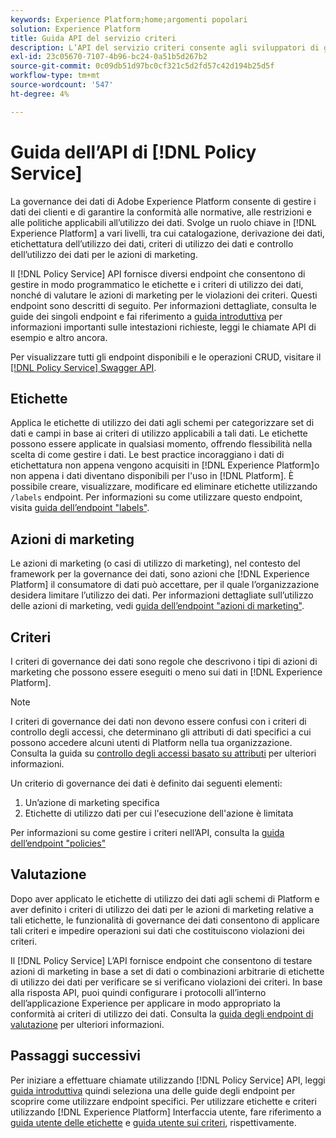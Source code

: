 ```yaml
---
keywords: Experience Platform;home;argomenti popolari
solution: Experience Platform
title: Guida API del servizio criteri
description: L’API del servizio criteri consente agli sviluppatori di gestire le etichette e i criteri di utilizzo dei dati, ad Experience Platform. Segui questa guida per scoprire come eseguire operazioni chiave utilizzando l’API.
exl-id: 23c05670-7107-4b96-bc24-0a51b5d267b2
source-git-commit: 0c09db51d97bc0cf321c5d2fd57c42d194b25d5f
workflow-type: tm+mt
source-wordcount: '547'
ht-degree: 4%

---
```


# Guida dell’API di [!DNL Policy Service]

La governance dei dati di Adobe Experience Platform consente di gestire i dati dei clienti e di garantire la conformità alle normative, alle restrizioni e alle politiche applicabili all’utilizzo dei dati. Svolge un ruolo chiave in [!DNL Experience Platform] a vari livelli, tra cui catalogazione, derivazione dei dati, etichettatura dell’utilizzo dei dati, criteri di utilizzo dei dati e controllo dell’utilizzo dei dati per le azioni di marketing.

Il [!DNL Policy Service] API fornisce diversi endpoint che consentono di gestire in modo programmatico le etichette e i criteri di utilizzo dei dati, nonché di valutare le azioni di marketing per le violazioni dei criteri. Questi endpoint sono descritti di seguito. Per informazioni dettagliate, consulta le guide dei singoli endpoint e fai riferimento a [guida introduttiva](./getting-started.md) per informazioni importanti sulle intestazioni richieste, leggi le chiamate API di esempio e altro ancora.

Per visualizzare tutti gli endpoint disponibili e le operazioni CRUD, visitare il [[!DNL Policy Service] Swagger API](https://www.adobe.io/experience-platform-apis/references/policy-service/).

## Etichette

Applica le etichette di utilizzo dei dati agli schemi per categorizzare set di dati e campi in base ai criteri di utilizzo applicabili a tali dati. Le etichette possono essere applicate in qualsiasi momento, offrendo flessibilità nella scelta di come gestire i dati. Le best practice incoraggiano i dati di etichettatura non appena vengono acquisiti in [!DNL Experience Platform]o non appena i dati diventano disponibili per l&#39;uso in [!DNL Platform]. È possibile creare, visualizzare, modificare ed eliminare etichette utilizzando `/labels` endpoint. Per informazioni su come utilizzare questo endpoint, visita [guida dell’endpoint &quot;labels&quot;](./labels.md).

## Azioni di marketing

Le azioni di marketing (o casi di utilizzo di marketing), nel contesto del framework per la governance dei dati, sono azioni che [!DNL Experience Platform] il consumatore di dati può accettare, per il quale l’organizzazione desidera limitare l’utilizzo dei dati. Per informazioni dettagliate sull’utilizzo delle azioni di marketing, vedi [guida dell’endpoint &quot;azioni di marketing&quot;](./marketing-actions.md).

## Criteri

I criteri di governance dei dati sono regole che descrivono i tipi di azioni di marketing che possono essere eseguiti o meno sui dati in [!DNL Experience Platform].

>[!NOTE]
>
>I criteri di governance dei dati non devono essere confusi con i criteri di controllo degli accessi, che determinano gli attributi di dati specifici a cui possono accedere alcuni utenti di Platform nella tua organizzazione. Consulta la guida su [controllo degli accessi basato su attributi](../../access-control/abac/overview.md) per ulteriori informazioni.

Un criterio di governance dei dati è definito dai seguenti elementi:

1. Un’azione di marketing specifica
1. Etichette di utilizzo dati per cui l&#39;esecuzione dell&#39;azione è limitata

Per informazioni su come gestire i criteri nell’API, consulta la [guida dell’endpoint &quot;policies&quot;](./policies.md)

## Valutazione

Dopo aver applicato le etichette di utilizzo dei dati agli schemi di Platform e aver definito i criteri di utilizzo dei dati per le azioni di marketing relative a tali etichette, le funzionalità di governance dei dati consentono di applicare tali criteri e impedire operazioni sui dati che costituiscono violazioni dei criteri.

Il [!DNL Policy Service] L’API fornisce endpoint che consentono di testare azioni di marketing in base a set di dati o combinazioni arbitrarie di etichette di utilizzo dei dati per verificare se si verificano violazioni dei criteri. In base alla risposta API, puoi quindi configurare i protocolli all’interno dell’applicazione Experience per applicare in modo appropriato la conformità ai criteri di utilizzo dei dati. Consulta la [guida degli endpoint di valutazione](./evaluation.md) per ulteriori informazioni.

## Passaggi successivi

Per iniziare a effettuare chiamate utilizzando [!DNL Policy Service] API, leggi [guida introduttiva](./getting-started.md) quindi seleziona una delle guide degli endpoint per scoprire come utilizzare endpoint specifici. Per utilizzare etichette e criteri utilizzando [!DNL Experience Platform] Interfaccia utente, fare riferimento a [guida utente delle etichette](../labels/user-guide.md) e [guida utente sui criteri](../policies/user-guide.md), rispettivamente.
